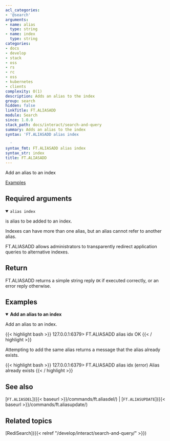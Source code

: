 ```yaml
---
acl_categories:
- '@search'
arguments:
- name: alias
  type: string
- name: index
  type: string
categories:
- docs
- develop
- stack
- oss
- rs
- rc
- oss
- kubernetes
- clients
complexity: O(1)
description: Adds an alias to the index
group: search
hidden: false
linkTitle: FT.ALIASADD
module: Search
since: 1.0.0
stack_path: docs/interact/search-and-query
summary: Adds an alias to the index
syntax: 'FT.ALIASADD alias index

  '
syntax_fmt: FT.ALIASADD alias index
syntax_str: index
title: FT.ALIASADD
---
```


Add an alias to an index

[Examples](#examples)

## Required arguments

<details open>
<summary><code>alias index</code></summary>

is alias to be added to an index.
</details>

Indexes can have more than one alias, but an alias cannot refer to another
alias.

FT.ALIASADD allows administrators to transparently redirect application queries to alternative indexes.

## Return

FT.ALIASADD returns a simple string reply `OK` if executed correctly, or an error reply otherwise.

## Examples

<details open>
<summary><b>Add an alias to an index</b></summary>

Add an alias to an index.

{{< highlight bash >}}
127.0.0.1:6379> FT.ALIASADD alias idx
OK
{{< / highlight >}}

Attempting to add the same alias returns a message that the alias already exists.

{{< highlight bash >}}
127.0.0.1:6379> FT.ALIASADD alias idx
(error) Alias already exists
{{< / highlight >}}
</details>

## See also

[`FT.ALIASDEL`]({{< baseurl >}}/commands/ft.aliasdel/) | [`FT.ALIASUPDATE`]({{< baseurl >}}/commands/ft.aliasupdate/) 

## Related topics

[RediSearch]({{< relref "/develop/interact/search-and-query/" >}})